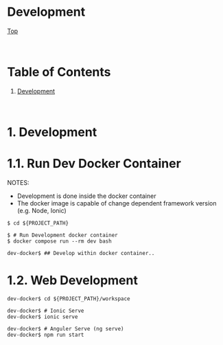 # Development

[Top](./README.md)

<br>

# Table of Contents
1. [Development](#Development)

<br>

# 1. Development <a name="Development"></a>

# 1.1. Run Dev Docker Container
NOTES: 
- Development is done inside the docker container
- The docker image is capable of change dependent framework version (e.g. Node, Ionic)

```console
$ cd ${PROJECT_PATH}

$ # Run Development docker container
$ docker compose run --rm dev bash

dev-docker$ ## Develop within docker container..
```

# 1.2. Web Development
```console
dev-docker$ cd ${PROJECT_PATH}/workspace

dev-docker$ # Ionic Serve
dev-docker$ ionic serve

dev-docker$ # Anguler Serve (ng serve)
dev-docker$ npm run start

```

<br>

